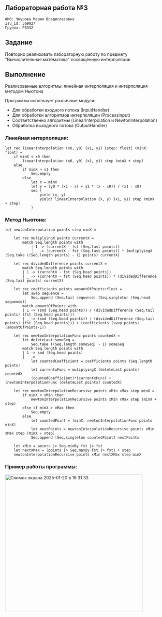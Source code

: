## Лабораторная работа №3

`ФИО: Чмурова Мария Владиславовна` <br />
`Isu_id: 369027` <br />
`Группа: P3332` <br />

## Задание
Повторно реализовать лабораторную работу по предмету "Вычислительная математика" посвящённую интерполяции

## Выполнение 

Реализованные алгоритмы: линейная интерполяция и интерполяция методом Ньютона

Программа использует различные модули: 
- Для обработки входного потока (InputHandler)
- Для обработки алгоритмов интерполяции (ProcessInput)
- Соответственно алгоритмы (LinearInterpolation и NewtonInterpolation)
- Обработка выходного потока (OutputHandler)

### Линейная интерполяция: 
```F#
let rec linearInterpolation (x0, y0) (x1, y1) (step: float) (minX: float) =
    if minX < x0 then
        linearInterpolation (x0, y0) (x1, y1) step (minX + step)
    else
        if minX > x1 then
            Seq.empty
        else
            let x = minX
            let y = (y0 * (x1 - x) + y1 * (x - x0)) / (x1 - x0)
            seq {
                yield (x, y)
                yield! linearInterpolation (x, y) (x1, y1) step (minX + step)
            }
```

### Метод Ньютона: 
```F#
let newtonInterpolation points step minX =

    let rec muliplyingX points currentX =
        match Seq.length points with
            | 1 -> (currentX - fst (Seq.last points))
            | _ -> (currentX - fst (Seq.last points)) * (muliplyingX (Seq.take ((Seq.length points) - 1) points) currentX)

    let rec dividedDifference points currentX =
        match Seq.length points with
        | 1 -> (currentX - fst (Seq.head points))
        | _ -> (currentX - fst (Seq.head points)) * (dividedDifference (Seq.tail points) currentX)

    let rec coefficients points amountOfPoints:float =
        let swap sequence =
            Seq.append (Seq.tail sequence) (Seq.singleton (Seq.head sequence))
        match amountOfPoints with
        | 1 -> (snd (Seq.head points)) / (dividedDifference (Seq.tail points) (fst (Seq.head points)))
        | _ -> (snd (Seq.head points)) / (dividedDifference (Seq.tail points) (fst (Seq.head points))) + (coefficients (swap points) (amountOfPoints-1))
    
    let rec newtonInterpolationFunc points countedX =
        let deleteLast someSeq = 
            Seq.take ((Seq.length someSeq) - 1) someSeq
        match Seq.length points with
        | 1 -> snd (Seq.head points)
        | _ -> 
            let countedСoefficient = coefficients points (Seq.length points)
            let currentxFunc = muliplyingX (deleteLast points) countedX
            (countedСoefficient)*(currentxFunc) + (newtonInterpolationFunc (deleteLast points) countedX)

    let rec newtonInterpolationRecursive points xMin xMax step minX =
        if minX < xMin then
            newtonInterpolationRecursive points xMin xMax step (minX + step)
        else if minX > xMax then
            Seq.empty
        else
            let countedPoint = (minX, newtonInterpolationFunc points minX)
            let nextPoints = newtonInterpolationRecursive points xMin xMax step (minX + step)
            Seq.append (Seq.singleton countedPoint) nextPoints

    let xMin = points |> Seq.minBy fst |> fst
    let nextXMax = (points |> Seq.maxBy fst |> fst) + step  
    newtonInterpolationRecursive points xMin nextXMax step minX
```

### Пример работы программы: 

<img width="454" alt="Снимок экрана 2025-01-20 в 19 31 33" src="https://github.com/user-attachments/assets/48a96673-63da-4595-95fa-42de105bc6c6" />

